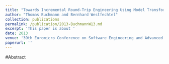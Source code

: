 ```yaml
---
title: "Towards Incremental Round-Trip Engineering Using Model Transformations"
author: "Thomas Buchmann and Bernhard Westfechtel"
collection: publications
permalink: /publication/2013-BuchmannW13.md
excerpt: 'This paper is about '
date: 2013
venue: '39th Euromicro Conference on Software Engineering and Advanced Applications, SEAA 2013, Santander, Spain, September 4-6, 2013'
paperurl: ''
---
```


#Abstract
